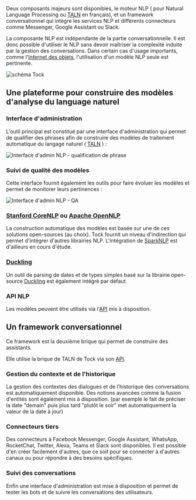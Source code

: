 
Deux composants majeurs sont disponibles, le moteur NLP ( pour Natural Language Processing ou [TALN](https://fr.wikipedia.org/wiki/Traitement_automatique_du_langage_naturel) en français),
 et un framework conversationnel qui intègre les services NLP et différents connecteurs comme Messenger, Google Assistant ou Slack. 
 
La composante NLP est indépendante de la partie conversationnelle. 
Il est donc possible d'utiliser le NLP sans devoir maîtriser la complexité induite par la gestion des conversations.
Dans certain cas d'usage importants, comme l'[Internet des objets](https://fr.wikipedia.org/wiki/Internet_des_objets), 
l'utilisation d'un modèle NLP seule est pertinente.

![schéma Tock](img/tock.png "Les différentes composantes de Tock")

## Une plateforme pour construire des modèles d'analyse du language naturel 

### Interface d'administration

L'outil principal est constitué par une interface d'administration qui permet de qualifier des 
phrases afin de construire des modèles de traitement automatique du langage naturel ( [TALN](https://fr.wikipedia.org/wiki/Traitement_automatique_du_langage_naturel) ) :

![Interface d'admin NLP - qualification de phrase](img/tock-nlp-admin.png "Exemple de qualification de phrase")

### Suivi de qualité des modèles

Cette interface fournit également les outils pour faire évoluer les modèles et permet de monitorer leurs pertinences :

![Interface d'admin NLP - QA](img/tock-nlp-admin-qa.png "Exemple de monitoring de pertinence")

### [Stanford CoreNLP](https://stanfordnlp.github.io/CoreNLP/) ou [Apache OpenNLP](https://opennlp.apache.org/)

La construction automatique des modèles est basée sur une de ces solutions open-sources (au choix). 
Tock fournit un niveau d'indirection qui permet d'intégrer d'autres librairies NLP. 
L'intégration de [SparkNLP](http://nlp.johnsnowlabs.com) est d'ailleurs en cours d'étude.

### [Duckling](https://github.com/facebook/duckling) 

Un outil de parsing de dates et de types simples basé sur la librairie open-source [Duckling](https://github.com/facebook/duckling) 
est également intégré par défaut.

### API NLP

Les modèles peuvent être utilisés via l'[API](../api/) mis à disposition.

## Un framework conversationnel 

Ce framework est la deuxième brique qui permet de construire des assistants.

Elle utilise la brique de TALN de Tock via son [API](../api/).

### Gestion du contexte et de l'historique 
La gestion des contextes des dialogues et de l’historique des conversations est automatiquement disponible. 
Des notions avancées comme la fusion d'entités sont également mis à disposition.
(par exemple le fait de préciser la date "demain" puis plus tard "plutôt le soir" met automatiquement la valeur de la date à jour)

### Connecteurs tiers
Des connecteurs à Facebook Messenger, Google Assistant, WhatsApp, RocketChat, Twitter, Alexa, Teams et Slack sont disponibles. 
Il est possible d'en créer facilement d'autres, que ce soit pour se connecter à d'autres canaux ou pour répondre à des besoins spécifiques.

### Suivi des conversations
Enfin une interface d'administration est mise à disposition et permet de tester les bots et de suivre les conversations des utilisateurs. 
